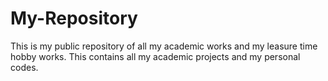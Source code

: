 # My-Repository

This is my public repository of all my academic works and my leasure time hobby works. This contains all my academic projects and my personal codes. 
